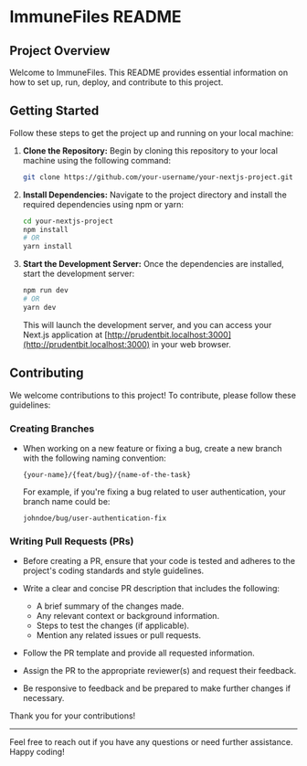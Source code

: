
# ImmuneFiles README

## Project Overview

Welcome to ImmuneFiles. This README provides essential information on how to set up, run, deploy, and contribute to this project.

## Getting Started

Follow these steps to get the project up and running on your local machine:

1. **Clone the Repository:** Begin by cloning this repository to your local machine using the following command:

   ```bash
   git clone https://github.com/your-username/your-nextjs-project.git
   ```

2. **Install Dependencies:** Navigate to the project directory and install the required dependencies using npm or yarn:

   ```bash
   cd your-nextjs-project
   npm install
   # OR
   yarn install
   ```

3. **Start the Development Server:** Once the dependencies are installed, start the development server:

   ```bash
   npm run dev
   # OR
   yarn dev
   ```

   This will launch the development server, and you can access your Next.js application at [http://prudentbit.localhost:3000](http://prudentbit.localhost:3000) in your web browser.

## Contributing

We welcome contributions to this project! To contribute, please follow these guidelines:

### Creating Branches

- When working on a new feature or fixing a bug, create a new branch with the following naming convention:

  ```
  {your-name}/{feat/bug}/{name-of-the-task}
  ```

  For example, if you're fixing a bug related to user authentication, your branch name could be:

  ```
  johndoe/bug/user-authentication-fix
  ```

### Writing Pull Requests (PRs)

- Before creating a PR, ensure that your code is tested and adheres to the project's coding standards and style guidelines.

- Write a clear and concise PR description that includes the following:

  - A brief summary of the changes made.
  - Any relevant context or background information.
  - Steps to test the changes (if applicable).
  - Mention any related issues or pull requests.

- Follow the PR template and provide all requested information.

- Assign the PR to the appropriate reviewer(s) and request their feedback.

- Be responsive to feedback and be prepared to make further changes if necessary.

Thank you for your contributions!


---

Feel free to reach out if you have any questions or need further assistance. Happy coding!
